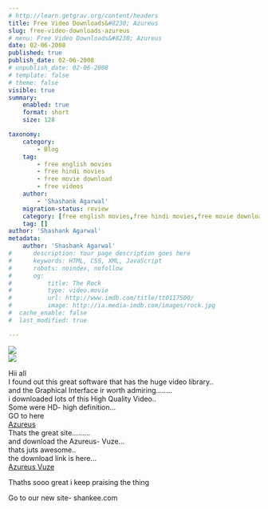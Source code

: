 ```yaml
---
# http://learn.getgrav.org/content/headers
title: Free Video Downloads&#8230; Azureus
slug: free-video-downloads-azureus
# menu: Free Video Downloads&#8230; Azureus
date: 02-06-2008
published: true
publish_date: 02-06-2008
# unpublish_date: 02-06-2008
# template: false
# theme: false
visible: true
summary:
    enabled: true
    format: short
    size: 128

taxonomy:
    category:
        - Blog
    tag:
        - free english movies
        - free hindi movies
        - free movie download
        - free videos
    author:
        - 'Shashank Agarwal'
    migration-status: review
    category: [free english movies,free hindi movies,free movie download,free videos]
    tag: []
author: 'Shashank Agarwal'
metadata:
    author: 'Shashank Agarwal'
#      description: Your page description goes here
#      keywords: HTML, CSS, XML, JavaScript
#      robots: noindex, nofollow
#      og:
#          title: The Rock
#          type: video.movie
#          url: http://www.imdb.com/title/tt0117500/
#          image: http://ia.media-imdb.com/images/rock.jpg
#  cache_enable: false
#  last_modified: true

---
```


[![](http://bp1.blogger.com/_V2JZuLkPrjQ/SEOP-HTAhmI/AAAAAAAAAXg/U7KBkeL1zc4/s400/top_logo_az.png)](http://bp1.blogger.com/_V2JZuLkPrjQ/SEOP-HTAhmI/AAAAAAAAAXg/U7KBkeL1zc4/s1600-h/top_logo_az.png)  
[![](http://bp1.blogger.com/_V2JZuLkPrjQ/SEOP-HTAhnI/AAAAAAAAAXo/wNKTtAg_R6A/s400/top_logo_vuze.png)](http://bp1.blogger.com/_V2JZuLkPrjQ/SEOP-HTAhnI/AAAAAAAAAXo/wNKTtAg_R6A/s1600-h/top_logo_vuze.png)

Hii all  
I found out this great software that has the huge video library..  
and the Graphical Interface ir worth admiring……..  
i downloaded lots of this High Quality Video..  
Some were HD- high definition…  
GO to here  
[Azureus](http://www.azureus.com/)  
Thats the great site………  
and download the Azureus- Vuze…  
thats juts awesome..  
the download link is here…  
[Azureus Vuze](http://cache2.vuze.com/files/Azureus_3_0_windows.exe)

Thaths sooo great i keep praising the thing

Go to our new site- shankee.com
